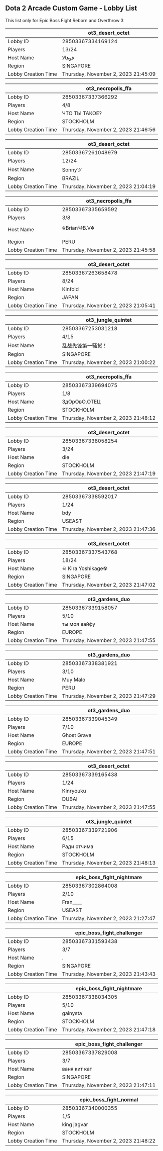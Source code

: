 ## Dota 2 Arcade Custom Game - Lobby List

This list only for Epic Boss Fight Reborn and Overthrow 3

|  | ot3_desert_octet |
| ------ | ------ |
| Lobby ID | 28503367334169124 |
| Players | 13/24 |
| Host Name | فوهالا |
| Region | SINGAPORE |
| Lobby Creation Time | Thursday, November 2, 2023 21:45:09 |


|  | ot3_necropolis_ffa |
| ------ | ------ |
| Lobby ID | 28503367337366292 |
| Players | 4/8 |
| Host Name | ЧТО ТЫ ТАКОЕ? |
| Region | STOCKHOLM |
| Lobby Creation Time | Thursday, November 2, 2023 21:46:56 |


|  | ot3_desert_octet |
| ------ | ------ |
| Lobby ID | 28503367261048979 |
| Players | 12/24 |
| Host Name | Sonnyツ |
| Region | BRAZIL |
| Lobby Creation Time | Thursday, November 2, 2023 21:04:19 |


|  | ot3_necropolis_ffa |
| ------ | ------ |
| Lobby ID | 28503367335659592 |
| Players | 3/8 |
| Host Name | ☬Brian༄B.V☬ |
| Region | PERU |
| Lobby Creation Time | Thursday, November 2, 2023 21:45:58 |


|  | ot3_desert_octet |
| ------ | ------ |
| Lobby ID | 28503367263658478 |
| Players | 8/24 |
| Host Name | Kinfold |
| Region | JAPAN |
| Lobby Creation Time | Thursday, November 2, 2023 21:05:41 |


|  | ot3_jungle_quintet |
| ------ | ------ |
| Lobby ID | 28503367253031218 |
| Players | 4/15 |
| Host Name | 乱战先锋第一骚货！ |
| Region | SINGAPORE |
| Lobby Creation Time | Thursday, November 2, 2023 21:00:22 |


|  | ot3_necropolis_ffa |
| ------ | ------ |
| Lobby ID | 28503367339694075 |
| Players | 1/8 |
| Host Name | ЗдOрOвO,ОТЕЦ |
| Region | STOCKHOLM |
| Lobby Creation Time | Thursday, November 2, 2023 21:48:12 |


|  | ot3_desert_octet |
| ------ | ------ |
| Lobby ID | 28503367338058254 |
| Players | 3/24 |
| Host Name | die |
| Region | STOCKHOLM |
| Lobby Creation Time | Thursday, November 2, 2023 21:47:19 |


|  | ot3_desert_octet |
| ------ | ------ |
| Lobby ID | 28503367338592017 |
| Players | 1/24 |
| Host Name | bdy |
| Region | USEAST |
| Lobby Creation Time | Thursday, November 2, 2023 21:47:36 |


|  | ot3_desert_octet |
| ------ | ------ |
| Lobby ID | 28503367337543768 |
| Players | 18/24 |
| Host Name | ☠ Kira Yoshikage☢ |
| Region | SINGAPORE |
| Lobby Creation Time | Thursday, November 2, 2023 21:47:02 |


|  | ot3_gardens_duo |
| ------ | ------ |
| Lobby ID | 28503367339158057 |
| Players | 5/10 |
| Host Name | ты моя вайфу |
| Region | EUROPE |
| Lobby Creation Time | Thursday, November 2, 2023 21:47:55 |


|  | ot3_gardens_duo |
| ------ | ------ |
| Lobby ID | 28503367338381921 |
| Players | 3/10 |
| Host Name | Muy Malo |
| Region | PERU |
| Lobby Creation Time | Thursday, November 2, 2023 21:47:29 |


|  | ot3_gardens_duo |
| ------ | ------ |
| Lobby ID | 28503367339045349 |
| Players | 7/10 |
| Host Name | Ghost Grave |
| Region | EUROPE |
| Lobby Creation Time | Thursday, November 2, 2023 21:47:51 |


|  | ot3_desert_octet |
| ------ | ------ |
| Lobby ID | 28503367339165438 |
| Players | 1/24 |
| Host Name | Kinryouku |
| Region | DUBAI |
| Lobby Creation Time | Thursday, November 2, 2023 21:47:55 |


|  | ot3_jungle_quintet |
| ------ | ------ |
| Lobby ID | 28503367339721906 |
| Players | 6/15 |
| Host Name | Ради отчима |
| Region | STOCKHOLM |
| Lobby Creation Time | Thursday, November 2, 2023 21:48:13 |


|  | epic_boss_fight_nightmare |
| ------ | ------ |
| Lobby ID | 28503367302864008 |
| Players | 2/10 |
| Host Name | Fran____ |
| Region | USEAST |
| Lobby Creation Time | Thursday, November 2, 2023 21:27:47 |


|  | epic_boss_fight_challenger |
| ------ | ------ |
| Lobby ID | 28503367331593438 |
| Players | 3/7 |
| Host Name | . |
| Region | SINGAPORE |
| Lobby Creation Time | Thursday, November 2, 2023 21:43:43 |


|  | epic_boss_fight_nightmare |
| ------ | ------ |
| Lobby ID | 28503367338034305 |
| Players | 5/10 |
| Host Name | gainysta |
| Region | STOCKHOLM |
| Lobby Creation Time | Thursday, November 2, 2023 21:47:18 |


|  | epic_boss_fight_challenger |
| ------ | ------ |
| Lobby ID | 28503367337829008 |
| Players | 3/7 |
| Host Name | ваня кит кат |
| Region | SINGAPORE |
| Lobby Creation Time | Thursday, November 2, 2023 21:47:11 |


|  | epic_boss_fight_normal |
| ------ | ------ |
| Lobby ID | 28503367340000355 |
| Players | 1/5 |
| Host Name | king jagvar |
| Region | STOCKHOLM |
| Lobby Creation Time | Thursday, November 2, 2023 21:48:22 |


